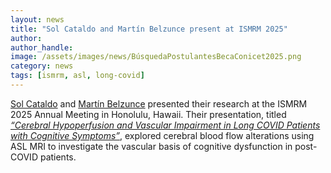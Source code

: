 ```yaml
---
layout: news
title: "Sol Cataldo and Martín Belzunce present at ISMRM 2025"
author: 
author_handle: 
image: /assets/images/news/BúsquedaPostulantesBecaConicet2025.png
category: news
tags: [ismrm, asl, long-covid]
---
```

[Sol Cataldo] and [Martín Belzunce] presented their research at the ISMRM 2025 Annual Meeting in Honolulu, Hawaii. Their presentation, titled [*“Cerebral Hypoperfusion and Vascular Impairment in Long COVID Patients with Cognitive Symptoms”*], explored cerebral blood flow alterations using ASL MRI to investigate the vascular basis of cognitive dysfunction in post-COVID patients.

[Sol Cataldo]: /team/sol-cataldo
[Martín Belzunce]: /team/martin-belzunce
[*“Cerebral Hypoperfusion and Vascular Impairment in Long COVID Patients with Cognitive Symptoms”*]:/talks/ISMRM-Cataldo

